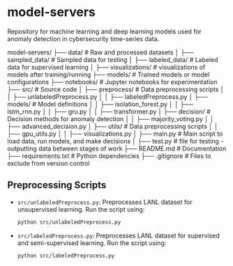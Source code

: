 # model-servers
Repository for machine learning and deep learning models used for anomaly detection in cybersecurity time-series data.

model-servers/
├── data/               # Raw and processed datasets
│   ├── sampled_data/   # Sampled data for testing
│   ├── labeled_data/   # Labeled data for supervised learning
│   ├── visualizations/ # visualizations of models after training/running
├── models/             # Trained models or model configurations
├── notebooks/          # Jupyter notebooks for experimentation
├── src/                # Source code
│   ├── preprocess/     # Data preprocessing scripts
│   │   ├── unlabeledPreprocess.py
│   │   ├── labeledPreprocess.py
│   ├── models/         # Model definitions
│   │   ├── isolation_forest.py
│   │   ├── lstm_rnn.py
│   │   ├── gru.py
│   │   ├── transformer.py
│   ├── decision/       # Decision methods for anomaly detection
│   │   ├── majority_voting.py
│   │   ├── advanced_decision.py
│   ├── utils/          # Data preprocessing scripts
│   │   ├── gpu_utils.py
│   │   ├── visualizations.py
│   ├── main.py         # Main script to load data, run models, and make decisions
│   ├── test.py         # file for testing - outputting data between stages of work
├── README.md           # Documentation
├── requirements.txt    # Python dependencies
├── .gitignore          # Files to exclude from version control


## Preprocessing Scripts
- `src/unlabeledPreprocess.py`: Preprocesses LANL dataset for unsupervised learning. 
  Run the script using:
  ```bash
  python src/unlabeledPreprocess.py

- `src/labeledPreprocess.py`: Preprocesses LANL dataset for supervised and semi-supervised learning. 
  Run the script using:
  ```bash
  python src/labeledPreprocess.py
